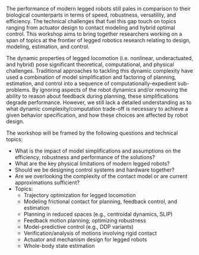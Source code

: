 
<p>
The performance of modern legged robots still pales in comparison to their
biological counterparts in terms of speed, robustness, versatility, and
efficiency. The technical challenges that fuel this gap touch on topics ranging
from actuator design to contact modeling and hybrid optimal control. This
workshop aims to bring together researchers working on a span of topics at the
frontier of legged robotics research relating to design, modeling, estimation,
and control.
</p>

<p> 
The dynamic properties of legged locomotion (i.e. nonlinear, underactuated,
and hybrid) pose significant theoretical, computational, and physical
challenges. Traditional approaches to tackling this dynamic complexity have
used a combination of model simplification and factoring of planning,
estimation, and control into a sequence of computationally-expedient
sub-problems. By ignoring aspects of the robot dynamics and/or removing the
ability to reason about feedback during planning, these simplifications degrade
performance.  However, we still lack a detailed understanding as to what
dynamic complexity/computation trade-off is necessary to achieve a given
behavior specification, and how these choices are affected by robot design.
</p>


<p>
The workshop will be framed by the following questions and technical topics:
<ul>
<li> What is the impact of model simplifications and assumptions on the efficiency, robustness and performance of the solutions?</li>
<li>What are the key physical limitations of modern legged robots?</li>
<li>Should we be designing control systems and hardware together?</li>
<li>Are we overlooking the complexity of the contact model or are current approximations sufficient?</li>
<li>Topics:
<ul>
<li>Trajectory optimization for legged locomotion</li>
<li>Modeling frictional contact for planning, feedback control, and estimation</li>
<li>Planning in reduced spaces (e.g., centroidal dynamics, SLIP)</li>
<li>Feedback motion planning; optimizing robustness</li>
<li>Model-predictive control (e.g., DDP variants)</li>
<li>Verification/analysis of motions involving rigid contact</li>
<li>Actuator and mechanism design for legged robots</li>
<li>Whole-body state estimation</li>
</ul>
</li>
</ul>
</p>
